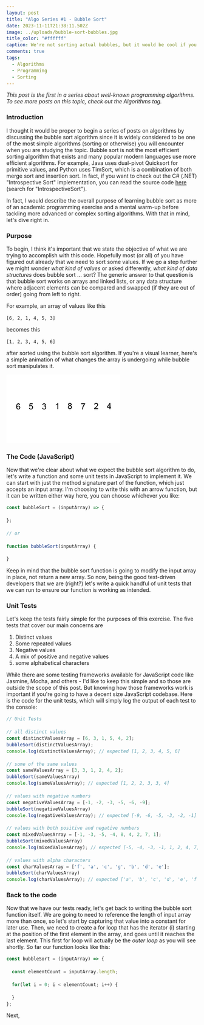 ```yaml
---
layout: post
title: "Algo Series #1 - Bubble Sort"
date: 2023-11-11T21:38:11.502Z
image: ../uploads/bubble-sort-bubbles.jpg
title_color: "#ffffff"
caption: We're not sorting actual bubbles, but it would be cool if you could!
comments: true
tags:
  - Algorithms
  - Programming
  - Sorting
---
```

<span>*This post is the first in a series about well-known programming algorithms. To see more posts on this topic, check out the Algorithms tag.*</span>

### Introduction

I thought it would be proper to begin a series of posts on algorithms by discussing the bubble sort algorithm since it is widely considered to be one of the most simple algorithms (sorting or otherwise) you will encounter when you are studying the topic. Bubble sort is not the most efficient sorting algorithm that exists and many popular modern languages use more efficient algorithms. For example, Java uses dual-pivot Quicksort for primitive values, and Python uses TimSort, which is a combination of both merge sort and insertion sort. In fact, if you want to check out the C# (.NET) "Introspective Sort" implementation, you can read the source code [here](https://github.com/microsoft/referencesource/blob/master/mscorlib/system/array.cs) (search for "IntrospectiveSort").

In fact, I would describe the overall purpose of learning bubble sort as more of an academic programming exercise and a mental warm-up before tackling more advanced or complex sorting algorithms. With that in mind, let's dive right in.

### Purpose

To begin, I think it's important that we state the objective of what we are trying to accomplish with this code. Hopefully most (or all) of you have figured out already that we need to sort some values. If we go a step further we might wonder *what kind of values* or asked differently, *what kind of data structures* does bubble sort ... sort? The generic answer to that question is that bubble sort works on arrays and linked lists, or any data structure where adjacent elements can be compared and swapped (if they are out of order) going from left to right.

For example, an array of values like this

`[6, 2, 1, 4, 5, 3]`

becomes this

`[1, 2, 3, 4, 5, 6]`

after sorted using the bubble sort algorithm. If you're a visual learner, here's a simple animation of what changes the array is undergoing while bubble sort manipulates it.

![Visual representation of the bubble sort algorithm](../uploads/bubble-sort-example-300px.gif "By Swfung8 - Own work, CC BY-SA 3.0, https://commons.wikimedia.org/w/index.php?curid=14953478")

### The Code (JavaScript)

Now that we're clear about what we expect the bubble sort algorithm to do, let's write a function and some unit tests in JavaScript to implement it. We can start with just the method signature part of the function, which just accepts an input array. I'm choosing to write this with an arrow function, but it can be written either way here, you can choose whichever you like:

```javascript
const bubbleSort = (inputArray) => {
  
};

// or

function bubbleSort(inputArray) {
  
}
```

Keep in mind that the bubble sort function is going to modify the input array in place, not return a new array. So now, being the good test-driven developers that we are (right?) let's write a quick handful of unit tests that we can run to ensure our function is working as intended.

### Unit Tests

Let's keep the tests fairly simple for the purposes of this exercise. The five tests that cover our main concerns are

1.  Distinct values
2. Some repeated values
3. Negative values
4. A mix of positive and negative values
5. some alphabetical characters

While there are some testing frameworks available for JavaScript code like Jasmine, Mocha, and others - I'd like to keep this simple and so those are outside the scope of this post. But knowing how those frameworks work is important if you're going to have a decent size JavaScript codebase. Here is the code for the unit tests, which will simply log the output of each test to the console:

```javascript
// Unit Tests

// all distinct values
const distinctValuesArray = [6, 3, 1, 5, 4, 2];
bubbleSort(distinctValuesArray);
console.log(distinctValuesArray); // expected [1, 2, 3, 4, 5, 6]

// some of the same values
const sameValuesArray = [3, 3, 1, 2, 4, 2];
bubbleSort(sameValuesArray)
console.log(sameValuesArray); // expected [1, 2, 2, 3, 3, 4]

// values with negative numbers
const negativeValuesArray = [-1, -2, -3, -5, -6, -9];
bubbleSort(negativeValuesArray)
console.log(negativeValuesArray); // expected [-9, -6, -5, -3, -2, -1]

// values with both positive and negative numbers
const mixedValuesArray = [-1, -3, -5, -4, 8, 4, 2, 7, 1];
bubbleSort(mixedValuesArray)
console.log(mixedValuesArray); // expected [-5, -4, -3, -1, 1, 2, 4, 7, 8]

// values with alpha characters
const charValuesArray = ['f', 'a', 'c', 'g', 'b', 'd', 'e'];
bubbleSort(charValuesArray)
console.log(charValuesArray); // expected ['a', 'b', 'c', 'd', 'e', 'f', 'g']
```

### Back to the code

Now that we have our tests ready, let's get back to writing the bubble sort function itself. We are going to need to reference the length of input array more than once, so let's start by capturing that value into a constant for later use. Then, we need to create a for loop that has the iterator (i) starting at the position of the first element in the array, and goes until it reaches the last element. This first for loop will actually be the *outer loop* as you will see shortly. So far our function looks like this:

```javascript
const bubbleSort = (inputArray) => {
  
  const elementCount = inputArray.length;
  
  for(let i = 0; i < elementCount; i++) {
    
  }
};
```

Next,